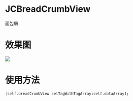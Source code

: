 # JCBreadCrumbView
面包屑

# 效果图
<img src="https://user-images.githubusercontent.com/36223198/111937162-201e8a80-8b02-11eb-846e-e2cf3c0111e3.png" /> 

# 使用方法
```
[self.breadCrumbView setTagWithTagArray:self.dataArray];
```
